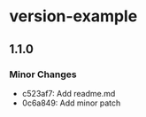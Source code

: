 # version-example

## 1.1.0

### Minor Changes

- c523af7: Add readme.md
- 0c6a849: Add minor patch
